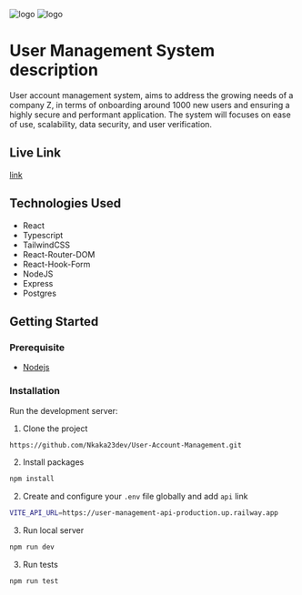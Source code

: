 ![logo](https://user-images.githubusercontent.com/62412678/239736662-feb76ead-a7d3-4695-91ac-6faa2a5283af.PNG)
![logo](https://github.com/Nkaka23dev/User-Account-Management/issues/13#issue-1718462495)

# User Management System description

User account management system, aims to address the growing needs of a company Z, in terms of onboarding around 1000 new users  and ensuring a highly secure and performant application.
The system will focuses on ease of use, scalability, data security, and user verification.


## Live Link
[link](https://account-mgmt.netlify.app/)

## Technologies Used

- React
- Typescript
- TailwindCSS
- React-Router-DOM
- React-Hook-Form
- NodeJS
- Express
- Postgres

## Getting Started

### Prerequisite

- [Nodejs](https://nodejs.org/en/download/)

### Installation

Run the development server:

1. Clone the project

```bash
https://github.com/Nkaka23dev/User-Account-Management.git
```

2. Install packages

```bash
npm install
``` 

2. Create  and configure your  ```.env``` file
 globally and add ```api``` link
```bash
VITE_API_URL=https://user-management-api-production.up.railway.app
``` 

3. Run local server

```bash
npm run dev
```
3. Run tests

```bash
npm run test
```

